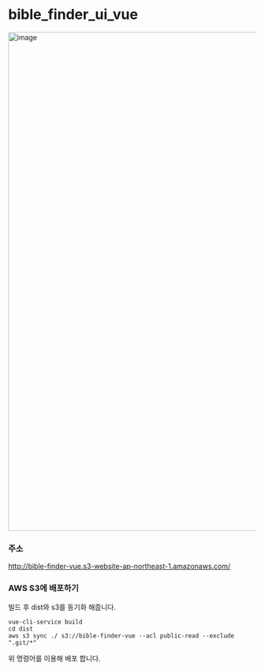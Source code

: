 # bible_finder_ui_vue

<img width="1011" alt="image" src="https://user-images.githubusercontent.com/1642243/160273678-39eea408-9c26-4b55-a3fb-b1980c1cf0f3.png">


### 주소
http://bible-finder-vue.s3-website-ap-northeast-1.amazonaws.com/

### AWS S3에 배포하기
빌드 후 dist와 s3를 동기화 해줍니다.
```
vue-cli-service build
cd dist
aws s3 sync ./ s3://bible-finder-vue --acl public-read --exclude ".git/*"
```

위 명령어를 이용해 배포 합니다.

